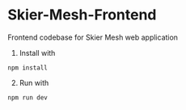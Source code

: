 # Skier-Mesh-Frontend
Frontend codebase for Skier Mesh web application

1. Install with

```
npm install
```

2. Run with

```
npm run dev
```
